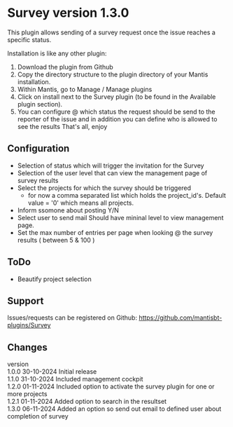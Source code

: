 # Survey version 1.3.0
This plugin allows sending of a survey request once the issue reaches a specific status.

Installation is like any other plugin:
1. Download the plugin from Github
2. Copy the directory structure to the plugin directory of your Mantis installation.
3. Within Mantis, go to Manage / Manage plugins
4. Click on install next to the Survey plugin (to be found in the Available plugin section).
5. You can configure @ which status the request should be send to the reporter of the issue and in addition you can define who is allowed to see the results
That's all, enjoy

## Configuration
- Selection of status which will trigger the invitation for the Survey
- Selection of the user level that can view the management page of survey results
- Select the projects for which the survey should be triggered
	- for now a comma separated list which holds  the project_id's. Default value = '0' which means all projects.
- Inform ssomone about posting Y/N 
- Select user to send mail Should have mininal level to view management page.
- Set the max number of entries per page when looking @ the survey results ( between 5 & 100 )


## ToDo
- Beautify project selection

## Support
Issues/requests can be registered on Github:
https://github.com/mantisbt-plugins/Survey

## Changes
version<br>
1.0.0	30-10-2024	Initial release<br>
1.1.0	31-10-2024	Included management cockpit<br>
1.2.0	01-11-2024	Included option to activate the survey plugin for one or more projects<br>
1.2.1	01-11-2024	Added option to search in the resultset<br>
1.3.0	06-11-2024	Added an option so send out email to defined user about completion of survey<br>
